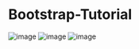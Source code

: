 # Bootstrap-Tutorial
![image](https://user-images.githubusercontent.com/67232409/163853335-c3b1a4d8-28c7-422c-b17b-623f71066a75.png)
![image](https://user-images.githubusercontent.com/67232409/163853381-33a547d5-f8ff-4407-830e-d946b4c5a2dc.png)
![image](https://user-images.githubusercontent.com/67232409/163853434-80da489d-9e3e-4621-9956-3afa6f03fad3.png)
